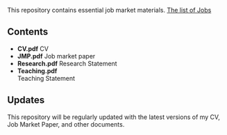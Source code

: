 
This repository contains essential job market materials.
[The list of Jobs](https://docs.google.com/spreadsheets/d/1evlTQYFrQgVEXmRB8dvV9UASXXf5mvTdq_-W_6KhQaY/edit?usp=sharing)
## Contents

- **CV.pdf**
  CV
- **JMP.pdf**
  Job market paper
- **Research.pdf**
  Research Statement
- **Teaching.pdf**  
  Teaching Statement

## Updates

This repository will be regularly updated with the latest versions of my CV, Job Market Paper, and other documents.
